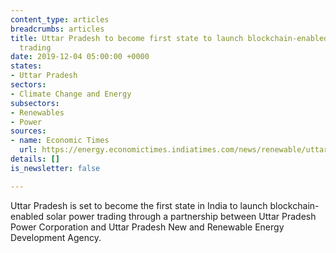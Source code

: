 ```yaml
---
content_type: articles
breadcrumbs: articles
title: Uttar Pradesh to become first state to launch blockchain-enabled solar power
  trading
date: 2019-12-04 05:00:00 +0000
states:
- Uttar Pradesh
sectors:
- Climate Change and Energy
subsectors:
- Renewables
- Power
sources:
- name: Economic Times
  url: https://energy.economictimes.indiatimes.com/news/renewable/uttar-pradesh-to-become-first-state-to-launch-blockchain-enabled-solar-power-trading/72291409
details: []
is_newsletter: false

---
```

Uttar Pradesh is set to become the first state in India to launch blockchain-enabled solar power trading through a partnership between Uttar Pradesh Power Corporation and Uttar Pradesh New and Renewable Energy Development Agency.
